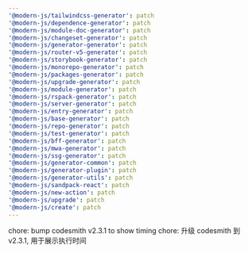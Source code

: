 ```yaml
---
'@modern-js/tailwindcss-generator': patch
'@modern-js/dependence-generator': patch
'@modern-js/module-doc-generator': patch
'@modern-js/changeset-generator': patch
'@modern-js/generator-generator': patch
'@modern-js/router-v5-generator': patch
'@modern-js/storybook-generator': patch
'@modern-js/monorepo-generator': patch
'@modern-js/packages-generator': patch
'@modern-js/upgrade-generator': patch
'@modern-js/module-generator': patch
'@modern-js/rspack-generator': patch
'@modern-js/server-generator': patch
'@modern-js/entry-generator': patch
'@modern-js/base-generator': patch
'@modern-js/repo-generator': patch
'@modern-js/test-generator': patch
'@modern-js/bff-generator': patch
'@modern-js/mwa-generator': patch
'@modern-js/ssg-generator': patch
'@modern-js/generator-common': patch
'@modern-js/generator-plugin': patch
'@modern-js/generator-utils': patch
'@modern-js/sandpack-react': patch
'@modern-js/new-action': patch
'@modern-js/upgrade': patch
'@modern-js/create': patch
---
```


chore: bump codesmith v2.3.1 to show timing
chore: 升级 codesmith 到 v2.3.1, 用于展示执行时间
